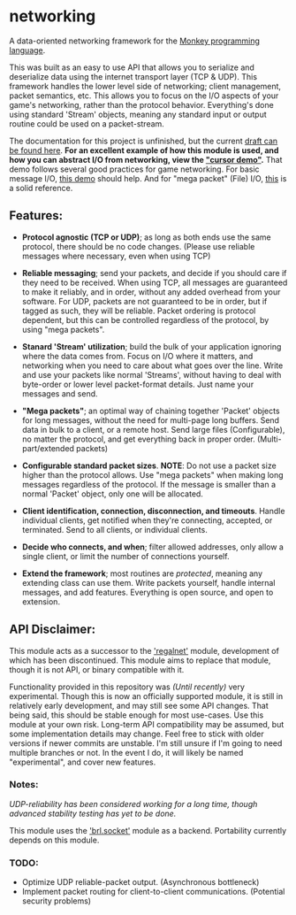 # networking
A data-oriented networking framework for the [Monkey programming language](https://github.com/blitz-research/monkey).

This was built as an easy to use API that allows you to serialize and deserialize data using the internet transport layer (TCP & UDP). This framework handles the lower level side of networking; client management, packet semantics, etc. This allows you to focus on the I/O aspects of your game's networking, rather than the protocol behavior. Everything's done using standard 'Stream' objects, meaning any standard input or output routine could be used on a packet-stream.

The documentation for this project is unfinished, but the current [draft can be found here](http://regal-internet-brothers.github.io/networking). **For an excellent example of how this module is used, and how you can abstract I/O from networking, view the ["cursor demo"](/Examples/Cursor_Example.monkey).** That demo follows several good practices for game networking. For basic message I/O, [this demo](/Examples/Basic_Send_Example.monkey) should help. And for "mega packet" (File) I/O, [this](/Examples/Network_File_Test.monkey) is a solid reference.

## Features:
* **Protocol agnostic (TCP or UDP)**; as long as both ends use the same protocol, there should be no code changes. (Please use reliable messages where necessary, even when using TCP)

* **Reliable messaging**; send your packets, and decide if you should care if they need to be received. When using TCP, all messages are guaranteed to make it reliably, and in order, without any added overhead from your software. For UDP, packets are not guaranteed to be in order, but if tagged as such, they will be reliable. Packet ordering is protocol dependent, but this can be controlled regardless of the protocol, by using "mega packets".

* **Stanard 'Stream' utilization**; build the bulk of your application ignoring where the data comes from. Focus on I/O where it matters, and networking when you need to care about what goes over the line. Write and use your packets like normal 'Streams', without having to deal with byte-order or lower level packet-format details. Just name your messages and send.

* **"Mega packets"**; an optimal way of chaining together 'Packet' objects for long messages, without the need for multi-page long buffers. Send data in bulk to a client, or a remote host. Send large files (Configurable), no matter the protocol, and get everything back in proper order. (Multi-part/extended packets)

* **Configurable standard packet sizes**. **NOTE**: Do not use a packet size higher than the protocol allows. Use "mega packets" when making long messages regardless of the protocol. If the message is smaller than a normal 'Packet' object, only one will be allocated.

* **Client identification, connection, disconnection, and timeouts**. Handle individual clients, get notified when they're connecting, accepted, or terminated. Send to all clients, or individual clients.

* **Decide who connects, and when**; filter allowed addresses, only allow a single client, or limit the number of connections yourself.

* **Extend the framework**; most routines are *protected*, meaning any extending class can use them. Write packets yourself, handle internal messages, and add features. Everything is open source, and open to extension.

## API Disclaimer:
This module acts as a successor to the ['regalnet'](https://bitbucket.org/ImmutableOctet/regalnet) module, development of which has been discontinued. This module aims to replace that module, though it is not API, or binary compatible with it.

Functionality provided in this repository was *(Until recently)* very experimental. Though this is now an officially supported module, it is still in relatively early development, and may still see some API changes. That being said, this should be stable enough for most use-cases. Use this module at your own risk. Long-term API compatibility may be assumed, but some implementation details may change. Feel free to stick with older versions if newer commits are unstable. I'm still unsure if I'm going to need multiple branches or not. In the event I do, it will likely be named "experimental", and cover new features.

### Notes:
*UDP-reliability has been considered working for a long time, though advanced stability testing has yet to be done.*

This module uses the ['brl.socket'](https://github.com/blitz-research/monkey/blob/develop/modules/brl/socket.monkey) module as a backend. Portability currently depends on this module.

### TODO:
* Optimize UDP reliable-packet output. (Asynchronous bottleneck)
* Implement packet routing for client-to-client communications. (Potential security problems)
